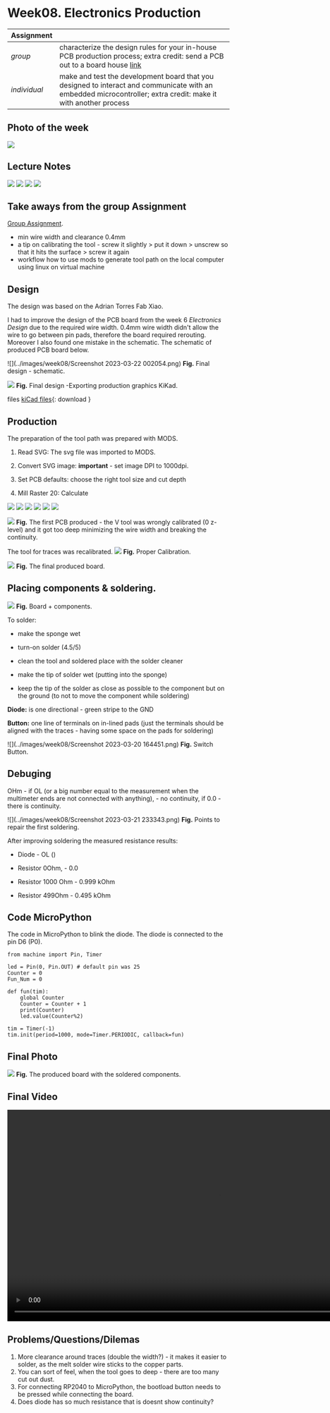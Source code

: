 # **Week08.** Electronics Production


|Assignment    |                          |
| ----------- | ------------------------------------ |
| *group*       | characterize the design rules for your in-house PCB production process; extra credit: send a PCB out to a board house [link](https://fabacademy.org/2023/labs/ciudadmexico/group%20assignments/electronics-production/)|
| *individual*      |  make and test the development board that you designed to interact and communicate with an embedded microcontroller; extra credit: make it with another process|


## Photo of the week

![](../images/week08/photo-of-the-week8.png)


## Lecture Notes

![](../images/week08/week71.png)
![](../images/week08/week712.png)
![](../images/week08/week713.png)
![](../images/week08/week714.png)

## Take aways from the group Assignment
[Group Assignment](https://fabacademy.org/2023/labs/ciudadmexico/group%20assignments/electronics-production/).

 - min wire width and clearance 0.4mm
 - a tip on calibrating the tool - screw it slightly > put it down > unscrew so that it hits the surface > screw it again
 - workflow how to use mods to generate tool path on the local computer using linux on virtual machine


## Design
The design was based on the Adrian Torres Fab Xiao.

I had to improve the design of the PCB board from the week 6 *Electronics Design* due to the required wire width. 0.4mm wire width didn't allow the wire to go between pin pads, therefore the board required rerouting. Moreover I also found one mistake in the schematic. The schematic of produced PCB board below.

![](../images/week08/Screenshot 2023-03-22 002054.png)
**Fig.** Final design - schematic.

![](../images/week08/week75.png)
**Fig.** Final design -Exporting production graphics KiKad.

files
[kiCad files](../files/xino.zip){: download }


## Production
The preparation of the tool path was prepared with MODS.

1. Read SVG: The svg file was imported to MODS.

2. Convert SVG image: **important** - set image DPI to 1000dpi.

3. Set PCB defaults: choose the right tool size and cut depth

4. Mill Raster 20: Calculate

![](../images/week08/IMG_5322.jpg)
![](../images/week08/IMG_5324.jpg)
![](../images/week08/IMG_5325.jpg)
![](../images/week08/IMG_5326.jpg)
![](../images/week08/IMG_5327.jpg)
![](../images/week08/IMG_5331.jpg)

![](../images/week08/IMG_5341.jpg)
**Fig.** The first PCB produced - the V tool was wrongly calibrated  (0 z-level) and it got too deep minimizing the wire width and breaking the continuity.

The tool for traces was recalibrated.
![](../images/week08/IMG_5344.jpg)
**Fig.** Proper Calibration.

![](../images/week08/IMG_5351.jpg)
**Fig.** The final produced board.

## Placing components & soldering.

![](../images/week08/IMG_5353.jpg)
**Fig.** Board + components.

To solder:

  - make the sponge wet

  - turn-on solder (4.5/5)

  - clean the tool and soldered place with the solder cleaner

  - make the tip of solder wet (putting into the sponge)

  - keep the tip of the solder as close as possible to the component  but on the ground (to not to move the component while soldering)

**Diode:** is one directional - green stripe to the GND

**Button:** one line of terminals on in-lined pads (just the terminals should be aligned with the traces - having some space on the pads for soldering)

![](../images/week08/Screenshot 2023-03-20 164451.png)
**Fig.** Switch Button.



## Debuging

OHm - if OL (or a big number equal to the measurement when the multimeter ends are not connected with anything), - no continuity, if 0.0 -  there is continuity.

![](../images/week08/Screenshot 2023-03-21 233343.png)
**Fig.** Points to repair the first soldering.

After improving soldering the measured resistance results:

- Diode - OL ()

- Resistor 0Ohm, - 0.0

- Resistor 1000 Ohm - 0.999 kOhm

- Resistor 499Ohm - 0.495 kOhm




## Code MicroPython

The code in MicroPython to blink the diode. The diode is connected to the pin D6 (P0).
```
from machine import Pin, Timer

led = Pin(0, Pin.OUT) # default pin was 25
Counter = 0
Fun_Num = 0

def fun(tim):
    global Counter
    Counter = Counter + 1
    print(Counter)
    led.value(Counter%2)

tim = Timer(-1)
tim.init(period=1000, mode=Timer.PERIODIC, callback=fun)

```



## Final Photo
![](../images/week08/IMG_5500.jpg)
**Fig.** The produced board with the soldered components.


## Final Video
<video width="960"  controls>
  <source src="../../images/week08/WhatsAppVideo 2023-03-21.mp4" type="video/mp4">
</video>


## Problems/Questions/Dilemas
1. More clearance around traces (double the width?) - it makes it easier to solder, as the melt solder wire sticks to the copper parts.
2. You can sort of feel, when the tool goes to deep - there are too many cut out dust.
3. For connecting RP2040 to MicroPython, the bootload button needs to be pressed while connecting the board.
4. Does diode has so much resistance that is doesnt show continuity?
